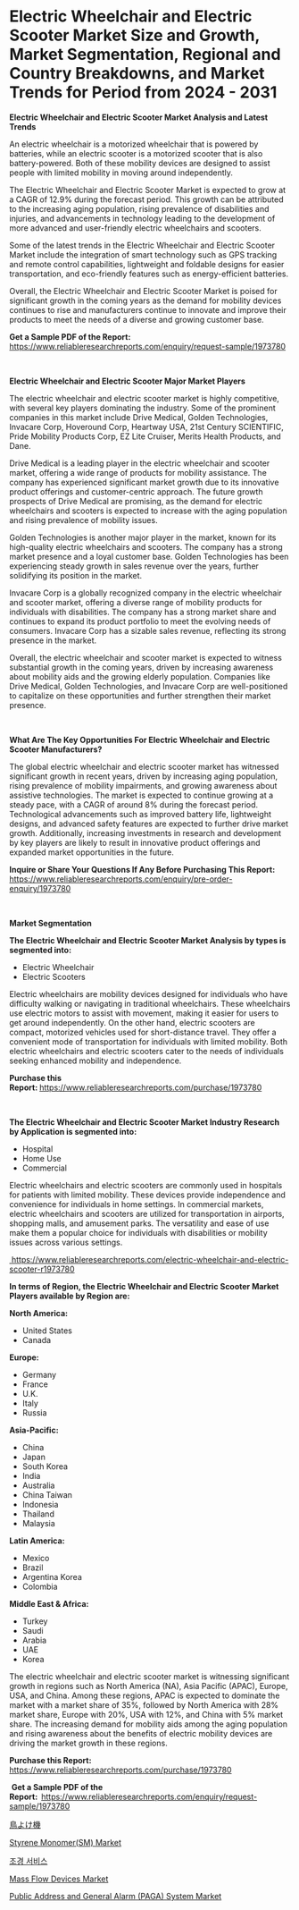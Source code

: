 <p><h1>Electric Wheelchair and Electric Scooter Market Size and Growth, Market Segmentation, Regional and Country Breakdowns, and Market Trends for Period from 2024 -  2031</h1></p><p><strong>Electric Wheelchair and Electric Scooter Market Analysis and Latest Trends</strong></p>
<p><p>An electric wheelchair is a motorized wheelchair that is powered by batteries, while an electric scooter is a motorized scooter that is also battery-powered. Both of these mobility devices are designed to assist people with limited mobility in moving around independently.</p><p>The Electric Wheelchair and Electric Scooter Market is expected to grow at a CAGR of 12.9% during the forecast period. This growth can be attributed to the increasing aging population, rising prevalence of disabilities and injuries, and advancements in technology leading to the development of more advanced and user-friendly electric wheelchairs and scooters.</p><p>Some of the latest trends in the Electric Wheelchair and Electric Scooter Market include the integration of smart technology such as GPS tracking and remote control capabilities, lightweight and foldable designs for easier transportation, and eco-friendly features such as energy-efficient batteries.</p><p>Overall, the Electric Wheelchair and Electric Scooter Market is poised for significant growth in the coming years as the demand for mobility devices continues to rise and manufacturers continue to innovate and improve their products to meet the needs of a diverse and growing customer base.</p></p>
<p><strong>Get a Sample PDF of the Report:&nbsp;</strong> <a href="https://www.reliableresearchreports.com/enquiry/request-sample/1973780">https://www.reliableresearchreports.com/enquiry/request-sample/1973780</a></p>
<p>&nbsp;</p>
<p><strong>Electric Wheelchair and Electric Scooter Major Market Players</strong></p>
<p><p>The electric wheelchair and electric scooter market is highly competitive, with several key players dominating the industry. Some of the prominent companies in this market include Drive Medical, Golden Technologies, Invacare Corp, Hoveround Corp, Heartway USA, 21st Century SCIENTIFIC, Pride Mobility Products Corp, EZ Lite Cruiser, Merits Health Products, and Dane.</p><p>Drive Medical is a leading player in the electric wheelchair and scooter market, offering a wide range of products for mobility assistance. The company has experienced significant market growth due to its innovative product offerings and customer-centric approach. The future growth prospects of Drive Medical are promising, as the demand for electric wheelchairs and scooters is expected to increase with the aging population and rising prevalence of mobility issues.</p><p>Golden Technologies is another major player in the market, known for its high-quality electric wheelchairs and scooters. The company has a strong market presence and a loyal customer base. Golden Technologies has been experiencing steady growth in sales revenue over the years, further solidifying its position in the market.</p><p>Invacare Corp is a globally recognized company in the electric wheelchair and scooter market, offering a diverse range of mobility products for individuals with disabilities. The company has a strong market share and continues to expand its product portfolio to meet the evolving needs of consumers. Invacare Corp has a sizable sales revenue, reflecting its strong presence in the market.</p><p>Overall, the electric wheelchair and scooter market is expected to witness substantial growth in the coming years, driven by increasing awareness about mobility aids and the growing elderly population. Companies like Drive Medical, Golden Technologies, and Invacare Corp are well-positioned to capitalize on these opportunities and further strengthen their market presence.</p></p>
<p>&nbsp;</p>
<p><strong>What Are The Key Opportunities For Electric Wheelchair and Electric Scooter Manufacturers?</strong></p>
<p><p>The global electric wheelchair and electric scooter market has witnessed significant growth in recent years, driven by increasing aging population, rising prevalence of mobility impairments, and growing awareness about assistive technologies. The market is expected to continue growing at a steady pace, with a CAGR of around 8% during the forecast period. Technological advancements such as improved battery life, lightweight designs, and advanced safety features are expected to further drive market growth. Additionally, increasing investments in research and development by key players are likely to result in innovative product offerings and expanded market opportunities in the future.</p></p>
<p><strong>Inquire or Share Your Questions If Any Before Purchasing This Report:</strong> <a href="https://www.reliableresearchreports.com/enquiry/pre-order-enquiry/1973780">https://www.reliableresearchreports.com/enquiry/pre-order-enquiry/1973780</a></p>
<p>&nbsp;</p>
<p><strong>Market Segmentation</strong></p>
<p><strong>The Electric Wheelchair and Electric Scooter Market Analysis by types is segmented into:</strong></p>
<p><ul><li>Electric Wheelchair</li><li>Electric Scooters</li></ul></p>
<p><p>Electric wheelchairs are mobility devices designed for individuals who have difficulty walking or navigating in traditional wheelchairs. These wheelchairs use electric motors to assist with movement, making it easier for users to get around independently. On the other hand, electric scooters are compact, motorized vehicles used for short-distance travel. They offer a convenient mode of transportation for individuals with limited mobility. Both electric wheelchairs and electric scooters cater to the needs of individuals seeking enhanced mobility and independence.</p></p>
<p><strong>Purchase this Report:&nbsp;</strong><a href="https://www.reliableresearchreports.com/purchase/1973780">https://www.reliableresearchreports.com/purchase/1973780</a></p>
<p>&nbsp;</p>
<p><strong>The Electric Wheelchair and Electric Scooter Market Industry Research by Application is segmented into:</strong></p>
<p><ul><li>Hospital</li><li>Home Use</li><li>Commercial</li></ul></p>
<p><p>Electric wheelchairs and electric scooters are commonly used in hospitals for patients with limited mobility. These devices provide independence and convenience for individuals in home settings. In commercial markets, electric wheelchairs and scooters are utilized for transportation in airports, shopping malls, and amusement parks. The versatility and ease of use make them a popular choice for individuals with disabilities or mobility issues across various settings.</p></p>
<p><a href="https://www.reliableresearchreports.com/electric-wheelchair-and-electric-scooter-r1973780">&nbsp;https://www.reliableresearchreports.com/electric-wheelchair-and-electric-scooter-r1973780</a></p>
<p><strong>In terms of Region, the Electric Wheelchair and Electric Scooter Market Players available by Region are:</strong></p>
<p>
    <p> <strong> North America: </strong>
        <ul>
            <li>United States</li>
            <li>Canada</li>
        </ul>
        </p> 
    <p> <strong> Europe: </strong>
        <ul>
            <li>Germany</li>
            <li>France</li>
            <li>U.K.</li>
            <li>Italy</li>
            <li>Russia</li>
        </ul>
        </p> 
    <p> <strong> Asia-Pacific: </strong>
        <ul>
            <li>China</li>
            <li>Japan</li>
            <li>South Korea</li>
            <li>India</li>
            <li>Australia</li>
            <li>China Taiwan</li>
            <li>Indonesia</li>
            <li>Thailand</li>
            <li>Malaysia</li>
        </ul>
        </p> 
    <p> <strong> Latin America: </strong>
        <ul>
            <li>Mexico</li>
            <li>Brazil</li>
            <li>Argentina Korea</li>
            <li>Colombia</li>
        </ul>
        </p> 
    <p> <strong> Middle East & Africa: </strong>
        <ul>
            <li>Turkey</li>
            <li>Saudi</li>
            <li>Arabia</li>
            <li>UAE</li>
            <li>Korea</li>
        </ul>
    </p>
    </p>
<p><p>The electric wheelchair and electric scooter market is witnessing significant growth in regions such as North America (NA), Asia Pacific (APAC), Europe, USA, and China. Among these regions, APAC is expected to dominate the market with a market share of 35%, followed by North America with 28% market share, Europe with 20%, USA with 12%, and China with 5% market share. The increasing demand for mobility aids among the aging population and rising awareness about the benefits of electric mobility devices are driving the market growth in these regions.</p></p>
<p><strong>Purchase this Report: </strong><a href="https://www.reliableresearchreports.com/purchase/1973780">https://www.reliableresearchreports.com/purchase/1973780</a></p>
<p>&nbsp;<strong>Get a Sample PDF of the Report:&nbsp;&nbsp;</strong><a href="https://www.reliableresearchreports.com/enquiry/request-sample/1973780">https://www.reliableresearchreports.com/enquiry/request-sample/1973780</a></p>
<p><strong></strong></p>
<p><p><a href="https://medium.com/@elmorunolfsson2023/%E9%B3%A5%E3%82%88%E3%81%91%E6%A9%9F%E5%B8%82%E5%A0%B4%E3%81%AE%E8%A6%8F%E6%A8%A1%E3%81%AF-%E4%B8%96%E7%95%8C%E3%81%AE%E7%94%A3%E6%A5%AD%E3%81%AB%E3%81%8A%E3%81%91%E3%82%8B%E6%9C%80%E3%82%82%E5%8A%B9%E6%9E%9C%E7%9A%84%E3%81%AA%E3%83%9E%E3%83%BC%E3%82%B1%E3%83%86%E3%82%A3%E3%83%B3%E3%82%B0%E3%83%81%E3%83%A3%E3%83%8D%E3%83%AB%E3%82%92%E7%A4%BA%E3%81%97%E3%81%A6%E3%81%84%E3%81%BE%E3%81%99-595ce5644fd5">鳥よけ機</a></p><p><a href="https://issuu.com/reportprime-2/docs/styrene-monomersm-market-size-2030.pptx">Styrene Monomer(SM) Market</a></p><p><a href="https://github.com/solomonbode85/Market-Research-Report-List-1/blob/main/880367041149.md">조경 서비스</a></p><p><a href="https://github.com/changoleonlaverguenzanoexiste/Market-Research-Report-List-3/blob/main/mass-flow-devices-market.md">Mass Flow Devices Market</a></p><p><a href="https://github.com/tamvrosiya/Market-Research-Report-List-4/blob/main/public-address-and-general-alarm-paga-system-market.md">Public Address and General Alarm (PAGA) System Market</a></p></p>